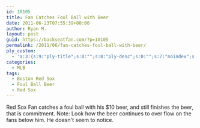 ```yaml
---
id: 10105
title: Fan Catches Foul Ball with Beer
date: 2011-06-23T07:55:39+00:00
author: Ryan M.
layout: post
guid: https://backseatfan.com/?p=10105
permalink: /2011/06/fan-catches-foul-ball-with-beer/
ply_custom:
  - 'a:3:{s:9:"ply-title";s:0:"";s:8:"ply-desc";s:0:"";s:7:"noindex";s:0:"";}'
categories:
  - MLB
tags:
  - Boston Red Sox
  - Foul Ball Beer
  - Red Sox
---
```


<div class="entry">
  <p>
    Red Sox Fan catches a foul ball with his $10 beer, and still finishes the beer, that is commitment. Note: Look how the beer continues to over flow on the fans below him. He doesn't seem to notice.
  </p>

  <p>
  </p>
</div>
